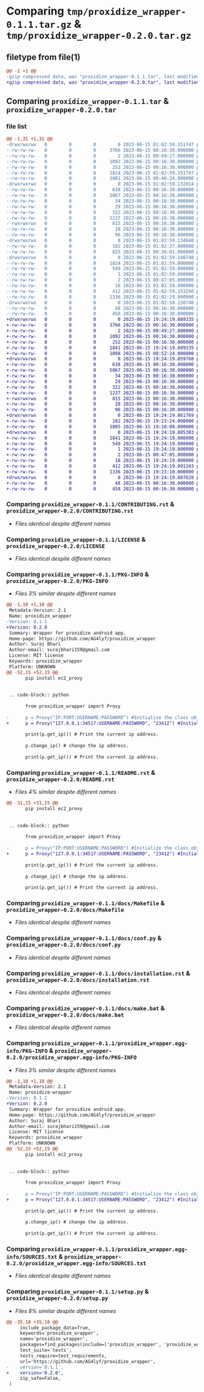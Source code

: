 # Comparing `tmp/proxidize_wrapper-0.1.1.tar.gz` & `tmp/proxidize_wrapper-0.2.0.tar.gz`

## filetype from file(1)

```diff
@@ -1 +1 @@
-gzip compressed data, was "proxidize_wrapper-0.1.1.tar", last modified: Thu Jun 15 01:02:59 2023, max compression
+gzip compressed data, was "proxidize_wrapper-0.2.0.tar", last modified: Thu Jun 15 19:24:19 2023, max compression
```

## Comparing `proxidize_wrapper-0.1.1.tar` & `proxidize_wrapper-0.2.0.tar`

### file list

```diff
@@ -1,31 +1,31 @@
-drwxrwxrwx   0        0        0        0 2023-06-15 01:02:59.151747 proxidize_wrapper-0.1.1/
--rw-rw-rw-   0        0        0     3766 2023-06-15 00:16:30.000000 proxidize_wrapper-0.1.1/CONTRIBUTING.rst
--rw-rw-rw-   0        0        0        2 2023-06-15 00:49:27.000000 proxidize_wrapper-0.1.1/HISTORY.rst
--rw-rw-rw-   0        0        0     1092 2023-06-15 00:16:30.000000 proxidize_wrapper-0.1.1/LICENSE
--rw-rw-rw-   0        0        0      252 2023-06-15 00:16:30.000000 proxidize_wrapper-0.1.1/MANIFEST.in
--rw-rw-rw-   0        0        0     1824 2023-06-15 01:02:59.151747 proxidize_wrapper-0.1.1/PKG-INFO
--rw-rw-rw-   0        0        0     1081 2023-06-15 00:46:24.000000 proxidize_wrapper-0.1.1/README.rst
-drwxrwxrwx   0        0        0        0 2023-06-15 01:02:59.132814 proxidize_wrapper-0.1.1/docs/
--rw-rw-rw-   0        0        0      638 2023-06-15 00:16:30.000000 proxidize_wrapper-0.1.1/docs/Makefile
--rw-rw-rw-   0        0        0     5067 2023-06-15 00:16:30.000000 proxidize_wrapper-0.1.1/docs/conf.py
--rw-rw-rw-   0        0        0       34 2023-06-15 00:16:30.000000 proxidize_wrapper-0.1.1/docs/contributing.rst
--rw-rw-rw-   0        0        0       29 2023-06-15 00:16:30.000000 proxidize_wrapper-0.1.1/docs/history.rst
--rw-rw-rw-   0        0        0      322 2023-06-15 00:16:30.000000 proxidize_wrapper-0.1.1/docs/index.rst
--rw-rw-rw-   0        0        0     1237 2023-06-15 00:16:30.000000 proxidize_wrapper-0.1.1/docs/installation.rst
--rwxrwxrwx   0        0        0      815 2023-06-15 00:16:30.000000 proxidize_wrapper-0.1.1/docs/make.bat
--rw-rw-rw-   0        0        0       28 2023-06-15 00:16:30.000000 proxidize_wrapper-0.1.1/docs/readme.rst
--rw-rw-rw-   0        0        0       96 2023-06-15 00:16:30.000000 proxidize_wrapper-0.1.1/docs/usage.rst
-drwxrwxrwx   0        0        0        0 2023-06-15 01:02:59.134840 proxidize_wrapper-0.1.1/proxidize_wrapper/
--rw-rw-rw-   0        0        0      182 2023-06-15 01:02:27.000000 proxidize_wrapper-0.1.1/proxidize_wrapper/__init__.py
--rw-rw-rw-   0        0        0      825 2023-06-15 00:36:01.000000 proxidize_wrapper-0.1.1/proxidize_wrapper/proxidize_wrapper.py
-drwxrwxrwx   0        0        0        0 2023-06-15 01:02:59.148748 proxidize_wrapper-0.1.1/proxidize_wrapper.egg-info/
--rw-rw-rw-   0        0        0     1824 2023-06-15 01:02:59.000000 proxidize_wrapper-0.1.1/proxidize_wrapper.egg-info/PKG-INFO
--rw-rw-rw-   0        0        0      549 2023-06-15 01:02:59.000000 proxidize_wrapper-0.1.1/proxidize_wrapper.egg-info/SOURCES.txt
--rw-rw-rw-   0        0        0        1 2023-06-15 01:02:59.000000 proxidize_wrapper-0.1.1/proxidize_wrapper.egg-info/dependency_links.txt
--rw-rw-rw-   0        0        0        2 2023-06-15 00:47:05.000000 proxidize_wrapper-0.1.1/proxidize_wrapper.egg-info/not-zip-safe
--rw-rw-rw-   0        0        0       18 2023-06-15 01:02:59.000000 proxidize_wrapper-0.1.1/proxidize_wrapper.egg-info/top_level.txt
--rw-rw-rw-   0        0        0      412 2023-06-15 01:02:59.153256 proxidize_wrapper-0.1.1/setup.cfg
--rw-rw-rw-   0        0        0     1336 2023-06-15 01:02:29.000000 proxidize_wrapper-0.1.1/setup.py
-drwxrwxrwx   0        0        0        0 2023-06-15 01:02:59.150748 proxidize_wrapper-0.1.1/tests/
--rw-rw-rw-   0        0        0       48 2023-06-15 00:16:30.000000 proxidize_wrapper-0.1.1/tests/__init__.py
--rw-rw-rw-   0        0        0      458 2023-06-15 00:16:30.000000 proxidize_wrapper-0.1.1/tests/test_proxidize_wrapper.py
+drwxrwxrwx   0        0        0        0 2023-06-15 19:24:19.889335 proxidize_wrapper-0.2.0/
+-rw-rw-rw-   0        0        0     3766 2023-06-15 00:16:30.000000 proxidize_wrapper-0.2.0/CONTRIBUTING.rst
+-rw-rw-rw-   0        0        0        2 2023-06-15 00:49:27.000000 proxidize_wrapper-0.2.0/HISTORY.rst
+-rw-rw-rw-   0        0        0     1092 2023-06-15 00:16:30.000000 proxidize_wrapper-0.2.0/LICENSE
+-rw-rw-rw-   0        0        0      252 2023-06-15 00:16:30.000000 proxidize_wrapper-0.2.0/MANIFEST.in
+-rw-rw-rw-   0        0        0     1841 2023-06-15 19:24:19.889335 proxidize_wrapper-0.2.0/PKG-INFO
+-rw-rw-rw-   0        0        0     1098 2023-06-15 08:52:24.000000 proxidize_wrapper-0.2.0/README.rst
+drwxrwxrwx   0        0        0        0 2023-06-15 19:24:19.859768 proxidize_wrapper-0.2.0/docs/
+-rw-rw-rw-   0        0        0      638 2023-06-15 00:16:30.000000 proxidize_wrapper-0.2.0/docs/Makefile
+-rw-rw-rw-   0        0        0     5067 2023-06-15 00:16:30.000000 proxidize_wrapper-0.2.0/docs/conf.py
+-rw-rw-rw-   0        0        0       34 2023-06-15 00:16:30.000000 proxidize_wrapper-0.2.0/docs/contributing.rst
+-rw-rw-rw-   0        0        0       29 2023-06-15 00:16:30.000000 proxidize_wrapper-0.2.0/docs/history.rst
+-rw-rw-rw-   0        0        0      322 2023-06-15 00:16:30.000000 proxidize_wrapper-0.2.0/docs/index.rst
+-rw-rw-rw-   0        0        0     1237 2023-06-15 00:16:30.000000 proxidize_wrapper-0.2.0/docs/installation.rst
+-rwxrwxrwx   0        0        0      815 2023-06-15 00:16:30.000000 proxidize_wrapper-0.2.0/docs/make.bat
+-rw-rw-rw-   0        0        0       28 2023-06-15 00:16:30.000000 proxidize_wrapper-0.2.0/docs/readme.rst
+-rw-rw-rw-   0        0        0       96 2023-06-15 00:16:30.000000 proxidize_wrapper-0.2.0/docs/usage.rst
+drwxrwxrwx   0        0        0        0 2023-06-15 19:24:19.861769 proxidize_wrapper-0.2.0/proxidize_wrapper/
+-rw-rw-rw-   0        0        0      182 2023-06-15 19:23:24.000000 proxidize_wrapper-0.2.0/proxidize_wrapper/__init__.py
+-rw-rw-rw-   0        0        0     1805 2023-06-15 19:10:08.000000 proxidize_wrapper-0.2.0/proxidize_wrapper/proxidize_wrapper.py
+drwxrwxrwx   0        0        0        0 2023-06-15 19:24:19.885303 proxidize_wrapper-0.2.0/proxidize_wrapper.egg-info/
+-rw-rw-rw-   0        0        0     1841 2023-06-15 19:24:19.000000 proxidize_wrapper-0.2.0/proxidize_wrapper.egg-info/PKG-INFO
+-rw-rw-rw-   0        0        0      549 2023-06-15 19:24:19.000000 proxidize_wrapper-0.2.0/proxidize_wrapper.egg-info/SOURCES.txt
+-rw-rw-rw-   0        0        0        1 2023-06-15 19:24:19.000000 proxidize_wrapper-0.2.0/proxidize_wrapper.egg-info/dependency_links.txt
+-rw-rw-rw-   0        0        0        2 2023-06-15 00:47:05.000000 proxidize_wrapper-0.2.0/proxidize_wrapper.egg-info/not-zip-safe
+-rw-rw-rw-   0        0        0       18 2023-06-15 19:24:19.000000 proxidize_wrapper-0.2.0/proxidize_wrapper.egg-info/top_level.txt
+-rw-rw-rw-   0        0        0      412 2023-06-15 19:24:19.891343 proxidize_wrapper-0.2.0/setup.cfg
+-rw-rw-rw-   0        0        0     1336 2023-06-15 19:23:10.000000 proxidize_wrapper-0.2.0/setup.py
+drwxrwxrwx   0        0        0        0 2023-06-15 19:24:19.887828 proxidize_wrapper-0.2.0/tests/
+-rw-rw-rw-   0        0        0       48 2023-06-15 00:16:30.000000 proxidize_wrapper-0.2.0/tests/__init__.py
+-rw-rw-rw-   0        0        0      458 2023-06-15 00:16:30.000000 proxidize_wrapper-0.2.0/tests/test_proxidize_wrapper.py
```

### Comparing `proxidize_wrapper-0.1.1/CONTRIBUTING.rst` & `proxidize_wrapper-0.2.0/CONTRIBUTING.rst`

 * *Files identical despite different names*

### Comparing `proxidize_wrapper-0.1.1/LICENSE` & `proxidize_wrapper-0.2.0/LICENSE`

 * *Files identical despite different names*

### Comparing `proxidize_wrapper-0.1.1/PKG-INFO` & `proxidize_wrapper-0.2.0/PKG-INFO`

 * *Files 3% similar despite different names*

```diff
@@ -1,10 +1,10 @@
 Metadata-Version: 2.1
 Name: proxidize_wrapper
-Version: 0.1.1
+Version: 0.2.0
 Summary: Wrapper for proxidize android app.
 Home-page: https://github.com/AG4lyf/proxidize_wrapper
 Author: Suraj Bhari
 Author-email: surajbhari159@gmail.com
 License: MIT license
 Keywords: proxidize_wrapper
 Platform: UNKNOWN
@@ -52,15 +52,15 @@
       pip install ec2_proxy
 
 
 .. code-block:: python
 
       from proxidize_wrapper import Proxy
 
-      p = Proxy("IP:PORT:USERNAME:PASSWORD") #Initialize the class object.
+      p = Proxy("127.0.0.1:34517:USERNAME:PASSWORD", "23412") #Initialize the class object.
 
       print(p.get_ip()) # Print the current ip address.
 
       p.change_ip() # change the ip address.
 
       print(p.get_ip()) # Print the current ip address.
```

### Comparing `proxidize_wrapper-0.1.1/README.rst` & `proxidize_wrapper-0.2.0/README.rst`

 * *Files 4% similar despite different names*

```diff
@@ -31,15 +31,15 @@
       pip install ec2_proxy
 
 
 .. code-block:: python
 
       from proxidize_wrapper import Proxy
 
-      p = Proxy("IP:PORT:USERNAME:PASSWORD") #Initialize the class object.
+      p = Proxy("127.0.0.1:34517:USERNAME:PASSWORD", "23412") #Initialize the class object.
 
       print(p.get_ip()) # Print the current ip address.
 
       p.change_ip() # change the ip address.
 
       print(p.get_ip()) # Print the current ip address.
```

### Comparing `proxidize_wrapper-0.1.1/docs/Makefile` & `proxidize_wrapper-0.2.0/docs/Makefile`

 * *Files identical despite different names*

### Comparing `proxidize_wrapper-0.1.1/docs/conf.py` & `proxidize_wrapper-0.2.0/docs/conf.py`

 * *Files identical despite different names*

### Comparing `proxidize_wrapper-0.1.1/docs/installation.rst` & `proxidize_wrapper-0.2.0/docs/installation.rst`

 * *Files identical despite different names*

### Comparing `proxidize_wrapper-0.1.1/docs/make.bat` & `proxidize_wrapper-0.2.0/docs/make.bat`

 * *Files identical despite different names*

### Comparing `proxidize_wrapper-0.1.1/proxidize_wrapper.egg-info/PKG-INFO` & `proxidize_wrapper-0.2.0/proxidize_wrapper.egg-info/PKG-INFO`

 * *Files 3% similar despite different names*

```diff
@@ -1,10 +1,10 @@
 Metadata-Version: 2.1
 Name: proxidize-wrapper
-Version: 0.1.1
+Version: 0.2.0
 Summary: Wrapper for proxidize android app.
 Home-page: https://github.com/AG4lyf/proxidize_wrapper
 Author: Suraj Bhari
 Author-email: surajbhari159@gmail.com
 License: MIT license
 Keywords: proxidize_wrapper
 Platform: UNKNOWN
@@ -52,15 +52,15 @@
       pip install ec2_proxy
 
 
 .. code-block:: python
 
       from proxidize_wrapper import Proxy
 
-      p = Proxy("IP:PORT:USERNAME:PASSWORD") #Initialize the class object.
+      p = Proxy("127.0.0.1:34517:USERNAME:PASSWORD", "23412") #Initialize the class object.
 
       print(p.get_ip()) # Print the current ip address.
 
       p.change_ip() # change the ip address.
 
       print(p.get_ip()) # Print the current ip address.
```

### Comparing `proxidize_wrapper-0.1.1/proxidize_wrapper.egg-info/SOURCES.txt` & `proxidize_wrapper-0.2.0/proxidize_wrapper.egg-info/SOURCES.txt`

 * *Files identical despite different names*

### Comparing `proxidize_wrapper-0.1.1/setup.py` & `proxidize_wrapper-0.2.0/setup.py`

 * *Files 8% similar despite different names*

```diff
@@ -35,10 +35,10 @@
     include_package_data=True,
     keywords='proxidize_wrapper',
     name='proxidize_wrapper',
     packages=find_packages(include=['proxidize_wrapper', 'proxidize_wrapper.*']),
     test_suite='tests',
     tests_require=test_requirements,
     url='https://github.com/AG4lyf/proxidize_wrapper',
-    version='0.1.1',
+    version='0.2.0',
     zip_safe=False,
 )
```

